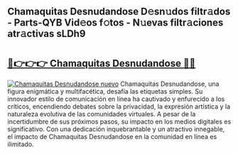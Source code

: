 ## Chamaquitas Desnudandose D𝚎sn𝚞dos filtr𝚊dos - Parts-QYB Vid𝚎os f𝚘tos - N𝚞evas filtr𝚊ciones atr𝚊ctivas sLDh9

# <h2><a href="http://mbbc32.tromn.icu/?c=Chamaquitas+Desnudandose">🔗👉👉👉 Chamaquitas Desnudandose 🔗🔗</a></h2>

[![Chamaquitas Desnudandose nuevo](https://i.imgur.com/pEAQMta.gif)](http://mbbc32.tromn.icu/?c=Chamaquitas+Desnudandose)
Chamaquitas Desnudandose, una figura enigmática y multifacética, desafía las etiquetas simples. Su innovador estilo de comunicación en línea ha cautivado y enfurecido a los críticos, encendiendo debates sobre la privacidad, la expresión artística y la naturaleza evolutiva de las comunidades virtuales. A pesar de la incertidumbre de sus próximos pasos, su impacto en los medios digitales es significativo. Con una dedicación inquebrantable y un atractivo innegable, el impacto de Chamaquitas Desnudandose en la comunidad en línea es ilimitado.
